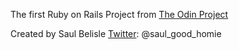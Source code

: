 The first Ruby on Rails Project from [The Odin Project](https://www.theodinproject.com/courses/ruby-on-rails/lessons/ruby-on-rails-ruby-on-rails)

Created by Saul Belisle [Twitter](https://twitter.com/saul_good_homie): @saul_good_homie
